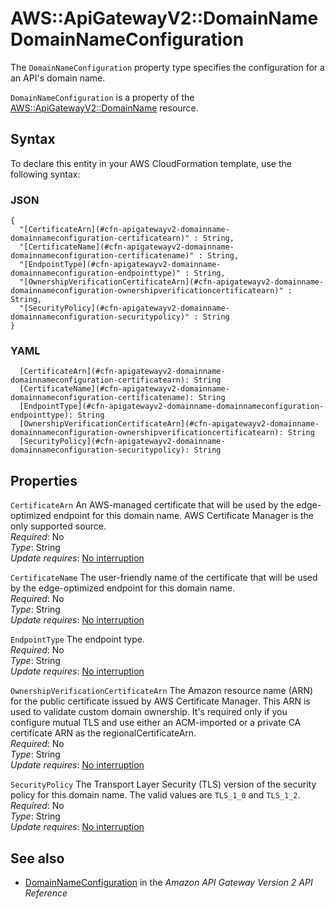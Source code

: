 # AWS::ApiGatewayV2::DomainName DomainNameConfiguration<a name="aws-properties-apigatewayv2-domainname-domainnameconfiguration"></a>

The `DomainNameConfiguration` property type specifies the configuration for a an API's domain name\.

`DomainNameConfiguration` is a property of the [AWS::ApiGatewayV2::DomainName](https://docs.aws.amazon.com/AWSCloudFormation/latest/UserGuide/aws-resource-apigatewayv2-domainname.html) resource\.

## Syntax<a name="aws-properties-apigatewayv2-domainname-domainnameconfiguration-syntax"></a>

To declare this entity in your AWS CloudFormation template, use the following syntax:

### JSON<a name="aws-properties-apigatewayv2-domainname-domainnameconfiguration-syntax.json"></a>

```
{
  "[CertificateArn](#cfn-apigatewayv2-domainname-domainnameconfiguration-certificatearn)" : String,
  "[CertificateName](#cfn-apigatewayv2-domainname-domainnameconfiguration-certificatename)" : String,
  "[EndpointType](#cfn-apigatewayv2-domainname-domainnameconfiguration-endpointtype)" : String,
  "[OwnershipVerificationCertificateArn](#cfn-apigatewayv2-domainname-domainnameconfiguration-ownershipverificationcertificatearn)" : String,
  "[SecurityPolicy](#cfn-apigatewayv2-domainname-domainnameconfiguration-securitypolicy)" : String
}
```

### YAML<a name="aws-properties-apigatewayv2-domainname-domainnameconfiguration-syntax.yaml"></a>

```
  [CertificateArn](#cfn-apigatewayv2-domainname-domainnameconfiguration-certificatearn): String
  [CertificateName](#cfn-apigatewayv2-domainname-domainnameconfiguration-certificatename): String
  [EndpointType](#cfn-apigatewayv2-domainname-domainnameconfiguration-endpointtype): String
  [OwnershipVerificationCertificateArn](#cfn-apigatewayv2-domainname-domainnameconfiguration-ownershipverificationcertificatearn): String
  [SecurityPolicy](#cfn-apigatewayv2-domainname-domainnameconfiguration-securitypolicy): String
```

## Properties<a name="aws-properties-apigatewayv2-domainname-domainnameconfiguration-properties"></a>

`CertificateArn` <a name="cfn-apigatewayv2-domainname-domainnameconfiguration-certificatearn"></a>
An AWS\-managed certificate that will be used by the edge\-optimized endpoint for this domain name\. AWS Certificate Manager is the only supported source\.  
_Required_: No  
_Type_: String  
_Update requires_: [No interruption](https://docs.aws.amazon.com/AWSCloudFormation/latest/UserGuide/using-cfn-updating-stacks-update-behaviors.html#update-no-interrupt)

`CertificateName` <a name="cfn-apigatewayv2-domainname-domainnameconfiguration-certificatename"></a>
The user\-friendly name of the certificate that will be used by the edge\-optimized endpoint for this domain name\.  
_Required_: No  
_Type_: String  
_Update requires_: [No interruption](https://docs.aws.amazon.com/AWSCloudFormation/latest/UserGuide/using-cfn-updating-stacks-update-behaviors.html#update-no-interrupt)

`EndpointType` <a name="cfn-apigatewayv2-domainname-domainnameconfiguration-endpointtype"></a>
The endpoint type\.  
_Required_: No  
_Type_: String  
_Update requires_: [No interruption](https://docs.aws.amazon.com/AWSCloudFormation/latest/UserGuide/using-cfn-updating-stacks-update-behaviors.html#update-no-interrupt)

`OwnershipVerificationCertificateArn` <a name="cfn-apigatewayv2-domainname-domainnameconfiguration-ownershipverificationcertificatearn"></a>
The Amazon resource name \(ARN\) for the public certificate issued by AWS Certificate Manager\. This ARN is used to validate custom domain ownership\. It's required only if you configure mutual TLS and use either an ACM\-imported or a private CA certificate ARN as the regionalCertificateArn\.  
_Required_: No  
_Type_: String  
_Update requires_: [No interruption](https://docs.aws.amazon.com/AWSCloudFormation/latest/UserGuide/using-cfn-updating-stacks-update-behaviors.html#update-no-interrupt)

`SecurityPolicy` <a name="cfn-apigatewayv2-domainname-domainnameconfiguration-securitypolicy"></a>
The Transport Layer Security \(TLS\) version of the security policy for this domain name\. The valid values are `TLS_1_0` and `TLS_1_2`\.  
_Required_: No  
_Type_: String  
_Update requires_: [No interruption](https://docs.aws.amazon.com/AWSCloudFormation/latest/UserGuide/using-cfn-updating-stacks-update-behaviors.html#update-no-interrupt)

## See also<a name="aws-properties-apigatewayv2-domainname-domainnameconfiguration--seealso"></a>

- [DomainNameConfiguration](https://docs.aws.amazon.com/apigatewayv2/latest/api-reference/domainnames-domainname.html#domainnames-domainname-model-domainnameconfiguration) in the _Amazon API Gateway Version 2 API Reference_
